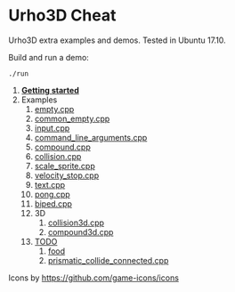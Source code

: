 # Urho3D Cheat

Urho3D extra examples and demos. Tested in Ubuntu 17.10.

Build and run a demo:

    ./run

1.  [**Getting started**](getting-started.md)
1.  Examples
    1.  [empty.cpp](empty.cpp)
    1.  [common_empty.cpp](empty.cpp)
    1.  [input.cpp](input.cpp)
    1.  [command_line_arguments.cpp](command_line_arguments.cpp)
    1.  [compound.cpp](compound.cpp)
    1.  [collision.cpp](collision.cpp)
    1.  [scale_sprite.cpp](scale_sprite.cpp)
    1.  [velocity_stop.cpp](velocity_stop.cpp)
    1.  [text.cpp](text.cpp)
    1.  [pong.cpp](pong.cpp)
    1.  [biped.cpp](biped.cpp)
    1.  3D
        1.  [collision3d.cpp](collision3d.cpp)
        1.  [compound3d.cpp](compound3d.cpp)
    1.  [TODO](TODO.md)
        1.  [food](food.cpp)
        1.  [prismatic_collide_connected.cpp](prismatic_collide_connected.cpp)

Icons by <https://github.com/game-icons/icons>
